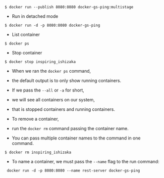 

```
$ docker run --publish 8080:8080 docker-gs-ping:multistage
```

* Run in detached mode

```
$ docker run -d -p 8080:8080 docker-gs-ping
```

* List container

```
$ docker ps
```

* Stop container

```
$ docker stop inspiring_ishizaka
```

 * When we ran the ```docker ps``` command, 
 * the default output is to only show running containers.
 * If we pass the ```--all``` or ```-a``` for short, 
 * we will see all containers on our system, 
 * that is stopped containers and running containers.

* To remove a container, 
* run the ```docker rm``` command passing the container name. 
* You can pass multiple container names to the command in one command.
```
$ docker rm inspiring_ishizaka 
```
* To name a container, we must pass the ```--name``` flag to the run command:
```
 docker run -d -p 8080:8080 --name rest-server docker-gs-ping
```
